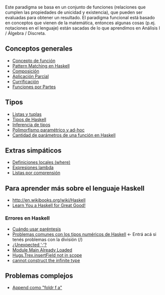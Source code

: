 Este paradigma se basa en un conjunto de funciones (relaciones que cumplen las propiedades de unicidad y existencia), que pueden ser evaluadas para obtener un resultado. El paradigma funcional está basado en conceptos que vienen de la matemática, entonces algunas cosas (p.ej. notaciones en el lenguaje) están sacadas de lo que aprendimos en Análisis I / Álgebra / Discreta.

Conceptos generales
-------------------

-   [Concepto de función](concepto-de-funcion.md)
-   [Pattern Matching en Haskell](pattern-matching-en-haskell.md)
-   [Composición](composicion.md)
-   [Aplicación Parcial](aplicacion-parcial.md)
-   [Currificación](currificacion.md)
-   [Funciones por Partes](funciones-por-partes.md)

Tipos
-----

-   [Listas y tuplas](listas-y-tuplas.md)
-   [Tipos de Haskell](tipos-de-haskell.md)
-   [Inferencia de tipos](inferencia-de-tipos.md)
-   [Polimorfismo paramétrico y ad-hoc](polimorfismo-parametrico-y-ad-hoc.md)
-   [Cantidad de parámetros de una función en Haskell](cantidad-de-parametros-de-una-funcion-en-haskell.md)

Extras simpáticos
-----------------

-   [Definiciones locales (where)](Definiciones_locales_(where) "wikilink")
-   [Expresiones lambda](expresiones-lambda.md)
-   [Listas por comprensión](listas-por-comprension.md)

Para aprender más sobre el lenguaje Haskell
-------------------------------------------

-   <http://en.wikibooks.org/wiki/Haskell>
-   [Learn You a Haskell for Great Good!](http://learnyouahaskell.com/)

### Errores en Haskell

-   [Cuándo usar paréntesis](cuando-usar-parentesis.md)
-   [Problemas comunes con los tipos numéricos de Haskell](problemas-comunes-con-los-tipos-numericos-de-haskell.md) &lt;- Entrá acá si tenés problemas con la división (/)
-   [¿Unexpected ';'?](-unexpected-----.md)
-   [Module Main Already Loaded](module-main-already-loaded.md)
-   [Hugs.Trex.insertField not in scope](hugs-trex-insertfield-not-in-scope.md)
-   [cannot construct the infinite type](cannot-construct-the-infinite-type.md)

Problemas complejos
-------------------

-   [Append como "foldr f a"](Append_como_"foldr_f_a" "wikilink")

